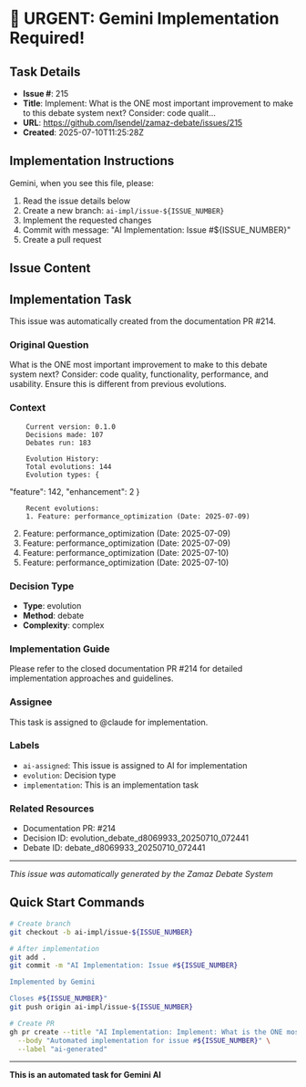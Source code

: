 # 🚨 URGENT: Gemini Implementation Required!

## Task Details
- **Issue #**: 215
- **Title**: Implement: What is the ONE most important improvement to make to this debate system next? Consider: code qualit...
- **URL**: https://github.com/lsendel/zamaz-debate/issues/215
- **Created**: 2025-07-10T11:25:28Z

## Implementation Instructions

Gemini, when you see this file, please:

1. Read the issue details below
2. Create a new branch: `ai-impl/issue-${ISSUE_NUMBER}`
3. Implement the requested changes
4. Commit with message: "AI Implementation: Issue #${ISSUE_NUMBER}"
5. Create a pull request

## Issue Content

## Implementation Task

This issue was automatically created from the documentation PR #214.

### Original Question
What is the ONE most important improvement to make to this debate system next? Consider: code quality, functionality, performance, and usability. Ensure this is different from previous evolutions.

### Context

        Current version: 0.1.0
        Decisions made: 107
        Debates run: 183
        
        Evolution History:
        Total evolutions: 144
        Evolution types: {
  "feature": 142,
  "enhancement": 2
}
        
        Recent evolutions:
        1. Feature: performance_optimization (Date: 2025-07-09)
2. Feature: performance_optimization (Date: 2025-07-09)
3. Feature: performance_optimization (Date: 2025-07-09)
4. Feature: performance_optimization (Date: 2025-07-10)
5. Feature: performance_optimization (Date: 2025-07-10)
        

### Decision Type
- **Type**: evolution
- **Method**: debate
- **Complexity**: complex

### Implementation Guide
Please refer to the closed documentation PR #214 for detailed implementation approaches and guidelines.

### Assignee
This task is assigned to @claude for implementation.

### Labels
- `ai-assigned`: This issue is assigned to AI for implementation
- `evolution`: Decision type
- `implementation`: This is an implementation task

### Related Resources
- Documentation PR: #214
- Decision ID: evolution_debate_d8069933_20250710_072441
- Debate ID: debate_d8069933_20250710_072441

---
*This issue was automatically generated by the Zamaz Debate System*


## Quick Start Commands

```bash
# Create branch
git checkout -b ai-impl/issue-${ISSUE_NUMBER}

# After implementation
git add .
git commit -m "AI Implementation: Issue #${ISSUE_NUMBER}

Implemented by Gemini

Closes #${ISSUE_NUMBER}"
git push origin ai-impl/issue-${ISSUE_NUMBER}

# Create PR
gh pr create --title "AI Implementation: Implement: What is the ONE most important improvement to make to this debate system next? Consider: code qualit..." \
  --body "Automated implementation for issue #${ISSUE_NUMBER}" \
  --label "ai-generated"
```

---
**This is an automated task for Gemini AI**
